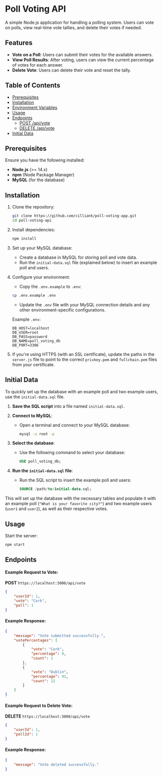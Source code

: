 # Poll Voting API

A simple Node.js application for handling a polling system. Users can vote on polls, view real-time vote tallies, and delete their votes if needed.

## Features

- **Vote on a Poll**: Users can submit their votes for the available answers.
- **View Poll Results**: After voting, users can view the current percentage of votes for each answer.
- **Delete Vote**: Users can delete their vote and reset the tally.

## Table of Contents

- [Prerequisites](#prerequisites)
- [Installation](#installation)
- [Environment Variables](#environment-variables)
- [Usage](#usage)
- [Endpoints](#endpoints)
  - [POST /api/vote](#post-apivote)
  - [DELETE /api/vote](#delete-apivote)
- [Initial Data](#initial-data)

## Prerequisites

Ensure you have the following installed:

- **Node.js** (>= 14.x)
- **npm** (Node Package Manager)
- **MySQL** (for the database)

## Installation

1. Clone the repository:

    ```bash
    git clone https://github.com/cilliank/poll-voting-app.git
    cd poll-voting-api
    ```

2. Install dependencies:

    ```bash
    npm install
    ```

3. Set up your MySQL database:

    - Create a database in MySQL for storing poll and vote data.
    - Run the `initial-data.sql` file (explained below) to insert an example poll and users.

4. Configure your environment:

    - Copy the `.env.example` to `.env`:

    ```bash
    cp .env.example .env
    ```

    - Update the `.env` file with your MySQL connection details and any other environment-specific configurations.

    Example `.env`:

    ```plaintext
    DB_HOST=localhost
    DB_USER=root
    DB_PASS=password
    DB_NAME=poll_voting_db
    DB_PORT=3306
    ```

5. If you're using HTTPS (with an SSL certificate), update the paths in the `server.js` file to point to the correct `privkey.pem` and `fullchain.pem` files from your certificate.

## Initial Data

To quickly set up the database with an example poll and two example users, use the `initial-data.sql` file.

1. **Save the SQL script** into a file named `initial-data.sql`.

2. **Connect to MySQL**:
   - Open a terminal and connect to your MySQL database:
   
     ```bash
     mysql -u root -p
     ```

3. **Select the database**:
   - Use the following command to select your database:
   
     ```sql
     USE poll_voting_db;
     ```

4. **Run the `initial-data.sql` file**:
   - Run the SQL script to insert the example poll and users:
   
     ```sql
     SOURCE /path/to/initial-data.sql;
     ```

This will set up the database with the necessary tables and populate it with an example poll (`"What is your favorite city?"`) and two example users (`user1` and `user2`), as well as their respective votes.

## Usage

Start the server:

```bash
npm start
```

## Endpoints

#### Example Request to Vote:

**POST** `https://localhost:3000/api/vote`

```json
{
    "userId": 1,
    "vote": "Cork",
    "poll": 1
}
```

#### Example Response:
```json
{
    "message": "Vote submitted successfully.",
    "votePercentages": [
        {
            "vote": "Cork",
            "percentage": 8,
            "count": 1
        },
        {
            "vote": "Dublin",
            "percentage": 92,
            "count": 12
        }
    ]
}
```

#### Example Request to Delete Vote:

**DELETE** `https://localhost:3000/api/vote`

```json
{
    "userId": 1,
    "pollId": 1
}
```

#### Example Response:
```json
{
    "message": "Vote deleted successfully."
}
```